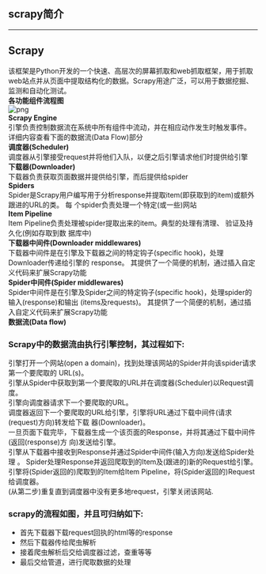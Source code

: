 ## scrapy简介
----
## Scrapy
该框架是Python开发的一个快速、高层次的屏幕抓取和web抓取框架，用于抓取web站点并从页面中提取结构化的数据。Scrapy用途广泛，可以用于数据挖掘、监测和自动化测试。  
**各功能组件流程图**  
![png](https://upload-images.jianshu.io/upload_images/8332299-e0b022368b063020.png?imageMogr2/auto-orient/strip%7CimageView2/2/w/700)  
**Scrapy Engine**  
引擎负责控制数据流在系统中所有组件中流动，并在相应动作发生时触发事件。 详细内容查看下面的数据流(Data Flow)部分  
**调度器(Scheduler)**  
调度器从引擎接受request并将他们入队，以便之后引擎请求他们时提供给引擎  
**下载器(Downloader)**  
下载器负责获取页面数据并提供给引擎，而后提供给spider  
**Spiders**  
Spider是Scrapy用户编写用于分析response并提取item(即获取到的item)或额外跟进的URL的类。 每 个spider负责处理一个特定(或一些)网站  
**Item Pipeline**  
Item Pipeline负责处理被spider提取出来的item。典型的处理有清理、 验证及持久化(例如存取到数 据库中)  
**下载器中间件(Downloader middlewares)**  
下载器中间件是在引擎及下载器之间的特定钩子(specific hook)，处理Downloader传递给引擎的 response。 其提供了一个简便的机制，通过插入自定义代码来扩展Scrapy功能  
**Spider中间件(Spider middlewares)**  
Spider中间件是在引擎及Spider之间的特定钩子(specific hook)，处理spider的输入(response)和输出 (items及requests)。 其提供了一个简便的机制，通过插入自定义代码来扩展Scrapy功能  
**数据流(Data flow)**  
### Scrapy中的数据流由执行引擎控制，其过程如下:  
引擎打开一个网站(open a domain)，找到处理该网站的Spider并向该spider请求第一个要爬取的 URL(s)。  
引擎从Spider中获取到第一个要爬取的URL并在调度器(Scheduler)以Request调度。  
引擎向调度器请求下一个要爬取的URL。  
调度器返回下一个要爬取的URL给引擎，引擎将URL通过下载中间件(请求(request)方向)转发给下载 器(Downloader)。  
一旦页面下载完毕，下载器生成一个该页面的Response，并将其通过下载中间件(返回(response)方 向)发送给引擎。  
引擎从下载器中接收到Response并通过Spider中间件(输入方向)发送给Spider处理  。
Spider处理Response并返回爬取到的Item及(跟进的)新的Request给引擎。  
引擎将(Spider返回的)爬取到的Item给Item Pipeline，将(Spider返回的)Request给调度器。  
(从第二步)重复直到调度器中没有更多地request，引擎关闭该网站.  
### scrapy的流程如图，并且可归纳如下:
* 首先下载器下载request回执的html等的response
* 然后下载器传给爬虫解析
* 接着爬虫解析后交给调度器过滤，查重等等
* 最后交给管道，进行爬取数据的处理





